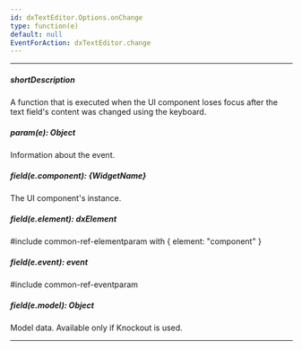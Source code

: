 ```yaml
---
id: dxTextEditor.Options.onChange
type: function(e)
default: null
EventForAction: dxTextEditor.change
---
```

---
##### shortDescription
A function that is executed when the UI component loses focus after the text field's content was changed using the keyboard.

##### param(e): Object
Information about the event.

##### field(e.component): {WidgetName}
The UI component's instance.

##### field(e.element): dxElement
#include common-ref-elementparam with { element: "component" }

##### field(e.event): event
#include common-ref-eventparam

##### field(e.model): Object
Model data. Available only if Knockout is used.

---
